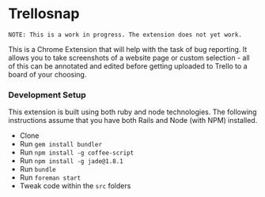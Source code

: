 # Trellosnap

```
NOTE: This is a work in progress. The extension does not yet work.
```

This is a Chrome Extension that will help with the task of bug reporting. It allows you to take screenshots of a website page or custom selection - all of this can be annotated and edited before getting uploaded to Trello to a board of your choosing.

### Development Setup

This extension is built using both ruby and node technologies. The following instructions assume that you have both Rails and Node (with NPM) installed.

- Clone
- Run `gem install bundler`
- Run `npm install -g coffee-script`
- Run `npm install -g jade@1.8.1`
- Run `bundle`
- Run `foreman start`
- Tweak code within the `src` folders